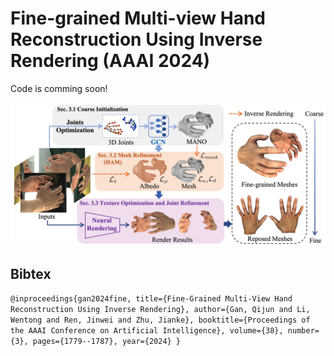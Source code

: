 # Fine-grained Multi-view Hand Reconstruction Using Inverse Rendering (AAAI 2024)

Code is comming soon!

![image](teaser.png)

## Bibtex
`
@inproceedings{gan2024fine,
  title={Fine-Grained Multi-View Hand Reconstruction Using Inverse Rendering},
  author={Gan, Qijun and Li, Wentong and Ren, Jinwei and Zhu, Jianke},
  booktitle={Proceedings of the AAAI Conference on Artificial Intelligence},
  volume={38},
  number={3},
  pages={1779--1787},
  year={2024}
}
`
